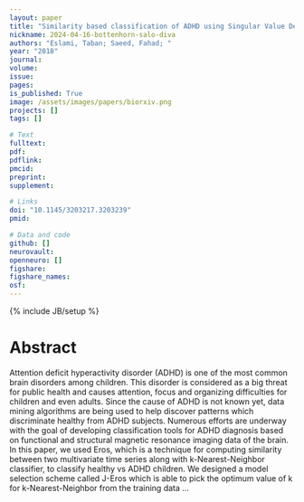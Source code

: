 ```yaml
---
layout: paper
title: "Similarity based classification of ADHD using Singular Value Decomposition"
nickname: 2024-04-16-bottenhorn-salo-diva
authors: "Eslami, Taban; Saeed, Fahad; "
year: "2018"
journal: 
volume: 
issue:
pages: 
is_published: True
image: /assets/images/papers/biorxiv.png
projects: []
tags: []

# Text
fulltext:
pdf:
pdflink:
pmcid:
preprint: 
supplement:

# Links
doi: "10.1145/3203217.3203239"
pmid:

# Data and code
github: []
neurovault:
openneuro: []
figshare:
figshare_names:
osf:
---
```

{% include JB/setup %}

# Abstract

Attention deficit hyperactivity disorder (ADHD) is one of the most common brain disorders among children. This disorder is considered as a big threat for public health and causes attention, focus and organizing difficulties for children and even adults. Since the cause of ADHD is not known yet, data mining algorithms are being used to help discover patterns which discriminate healthy from ADHD subjects. Numerous efforts are underway with the goal of developing classification tools for ADHD diagnosis based on functional and structural magnetic resonance imaging data of the brain. In this paper, we used Eros, which is a technique for computing similarity between two multivariate time series along with k-Nearest-Neighbor classifier, to classify healthy vs ADHD children. We designed a model selection scheme called J-Eros which is able to pick the optimum value of k for k-Nearest-Neighbor from the training data …
